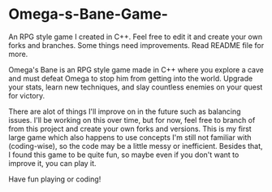 # Omega-s-Bane-Game-
An RPG style game I created in C++. Feel free to edit it and create your own forks and branches. Some things need improvements. Read README file for more.

Omega's Bane is an RPG style game made in C++ where you explore a cave and must defeat Omega to stop him from getting into the world. Upgrade your stats, learn new techniques, and slay countless enemies on your quest for victory.

There are alot of things I'll improve on in the future such as balancing issues. I'll be working on this over time, but for now, feel free to branch of from this project and create your own forks and versions. This is my first large game which also happens to use concepts I'm still not familiar with (coding-wise), so the code may be a little messy or inefficient. Besides that, I found this game to be quite fun, so maybe even if you don't want to improve it, you can play it.

Have fun playing or coding!
